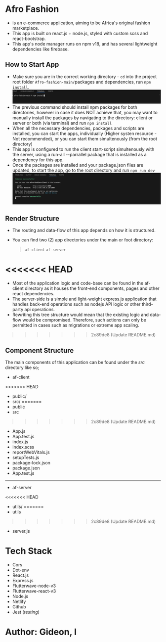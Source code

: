 # Afro Fashion

- is an e-commerce application, aiming to be Africa's original fashion marketplace.
- This app is built on react.js + node.js, styled with custom scss and react-bootstrap.
- This app's node manager runs on npm v18, and has several lightweight dependencies like firebase.

## How to Start App

- Make sure you are in the correct working directory - `cd` into the project root folder `Afro-fashion-main/`packages and dependencies, run `npm install`.![alt text](<Screenshot_npm_install.png>)
- The previous command should install npm packages for both directories, however in case it does NOT achieve that, you may want to manually install the packages by navigating to the directory: client or server or both (via terminal) and run `npm install`
- When all the necessary dependencies, packages and scripts are installed, you can start the apps, individually (Higher systen resource - Not recommended), or you can start them simultenously (from the root directory)
- This app is configured to run the client start-script simultenously with the server, using a run-all --parrallel package that is installed as a dependency for this app.
- Once the packages are installed and your package.json files are updated, to start the app, go to the root directory and run `npm run dev`
![alt text](<Screenshot_npm_run_dev.png>)


## Render Structure

- The routing and data-flow of this app depends on how it is structured.
- You can find two (2) app directories under the main or foot directory:

  > `af-client` 
  > `af-server`

<<<<<<< HEAD
=======
- Most of the application logic and code-base can be found in the af-client directory as it houses the front-end components, pages and other react dependencies.
- The server-side is a simple and light-weight express.js application that handles back-end operations such as nodejs API logic or other third-party api operations.
- Rewriting this tree structure would mean that the existing logic and data-flow would be compromised. Therefore, such actions can only be permitted in cases such as migrations or extreme app scaling.
>>>>>>> 2c89de8 (Update README.md)

## Component Structure

The main components of this application can be found under the _src_ directory like so;

- af-client

<<<<<<< HEAD
  - public/
  - src/
=======
  - public
  - src
>>>>>>> 2c89de8 (Update README.md)
  - App.js
  - App.test.js
  - index.js
  - index.scss
  - reportWebVitals.js
  - setupTests.js
  - package-lock.json
  - package.json
  - App.test.js

  ***

- af-server

<<<<<<< HEAD
  - utils/
=======
  - utils
>>>>>>> 2c89de8 (Update README.md)
  - server.js


# Tech Stack

- Cors
- Dot-env
- React.js
- Express.js
- Flutterwave-node-v3
- Flutterwave-react-v3
- Node.js
- Netlify
- Github
- Jest (_testing_)

# Author: Gideon, I

